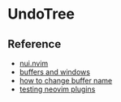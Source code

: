 # UndoTree

## Reference

- [nui.nvim](https://github.com/MunifTanjim/nui.nvim/)
- [buffers and windows](https://jacobsimpson.github.io/nvim-lua-manual/docs/buffers-and-windows/)
- [how to change buffer name](https://vi.stackexchange.com/questions/9566/how-to-change-buffer-name-for-neovim-terminal-special-buffer)
- [testing neovim plugins](https://jose-elias-alvarez.medium.com/testing-neovim-plugins-with-plenary-nvim-2464fb058448)
